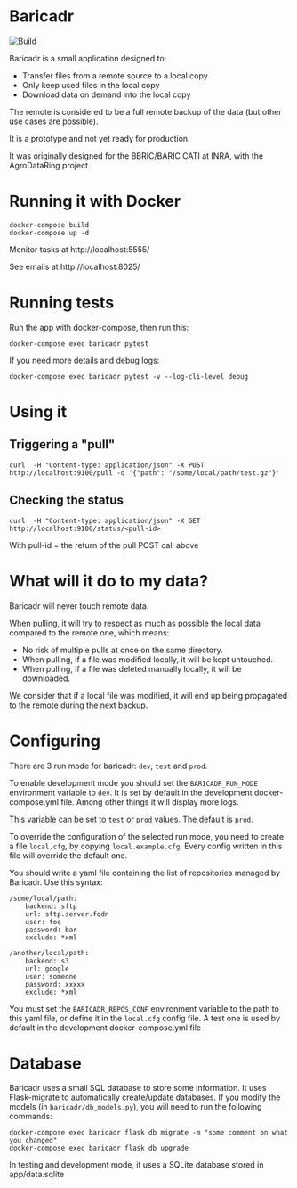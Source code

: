# Baricadr

[![Build](https://travis-ci.org/baricadr/baricadr.svg?branch=master)](https://travis-ci.org/baricadr/baricadr)

Baricadr is a small application designed to:

- Transfer files from a remote source to a local copy
- Only keep used files in the local copy
- Download data on demand into the local copy

The remote is considered to be a full remote backup of the data (but other use cases are possible).

It is a prototype and not yet ready for production.

It was originally designed for the BBRIC/BARIC CATI at INRA, with the AgroDataRing project.

# Running it with Docker

```
docker-compose build
docker-compose up -d
```

Monitor tasks at http://localhost:5555/

See emails at http://localhost:8025/

# Running tests

Run the app with docker-compose, then run this:

```
docker-compose exec baricadr pytest
```

If you need more details and debug logs:

```
docker-compose exec baricadr pytest -v --log-cli-level debug
```

# Using it

## Triggering a "pull"

`curl  -H "Content-type: application/json" -X POST http://localhost:9100/pull -d '{"path": "/some/local/path/test.gz"}'`

## Checking the status

`curl  -H "Content-type: application/json" -X GET http://localhost:9100/status/<pull-id>`

With pull-id = the return of the pull POST call above

# What will it do to my data?

Baricadr will never touch remote data.

When pulling, it will try to respect as much as possible the local data compared to the remote one, which means:

- No risk of multiple pulls at once on the same directory.
- When pulling, if a file was modified locally, it will be kept untouched.
- When pulling, if a file was deleted manually locally, it will be downloaded.

We consider that if a local file was modified, it will end up being propagated to the remote during the next backup.

# Configuring

There are 3 run mode for baricadr: `dev`, `test` and `prod`.

To enable development mode you should set the `BARICADR_RUN_MODE` environment variable to `dev`. It is set by default in the development docker-compose.yml file. Among other things it will display more logs.

This variable can be set to `test` or `prod` values. The default is `prod`.

To override the configuration of the selected run mode, you need to create a file `local.cfg`, by copying `local.example.cfg`. Every config written in this file will override the default one.

You should write a yaml file containing the list of repositories managed by Baricadr. Use this syntax:

```
/some/local/path:
    backend: sftp
    url: sftp.server.fqdn
    user: foo
    password: bar
    exclude: *xml

/another/local/path:
    backend: s3
    url: google
    user: someone
    password: xxxxx
    exclude: *xml
```

You must set the `BARICADR_REPOS_CONF` environment variable to the path to this yaml file, or define it in the `local.cfg` config file. A test one is used by default in the development docker-compose.yml file

# Database

Baricadr uses a small SQL database to store some information.
It uses Flask-migrate to automatically create/update databases. If you modify the models (in `baricadr/db_models.py`), you will need to run the following commands:

```
docker-compose exec baricadr flask db migrate -m "some comment on what you changed"
docker-compose exec baricadr flask db upgrade
```

In testing and development mode, it uses a SQLite database stored in app/data.sqlite
